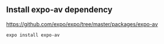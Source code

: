 
## Install expo-av dependency
https://github.com/expo/expo/tree/master/packages/expo-av
```
expo install expo-av
```

